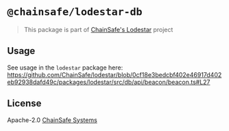 # `@chainsafe/lodestar-db`

> This package is part of [ChainSafe's Lodestar](https://lodestar.chainsafe.io) project

## Usage

 See usage in the `lodestar` package here:
https://github.com/ChainSafe/lodestar/blob/0cf18e3bedcbf402e46917d402eb92938dafd49c/packages/lodestar/src/db/api/beacon/beacon.ts#L27

## License

Apache-2.0 [ChainSafe Systems](https://chainsafe.io)
